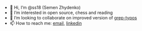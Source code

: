 - 👋 Hi, I’m @ss18 (Semen Zhydenko)
- 👀 I’m interested in open source, chess and reading
- 💞️ I’m looking to collaborate on improved version of [grep-typos](https://github.com/ss18/grep-typos)
- 📫 How to reach me: [email](mailto:semen.zhydenko@gmail.com), [linkedin](https://www.linkedin.com/in/zhydenko/)

<!---
ss18/ss18 is a ✨ special ✨ repository because its `README.md` (this file) appears on your GitHub profile.
You can click the Preview link to take a look at your changes.
--->

